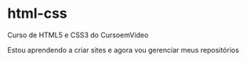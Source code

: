 # html-css
 Curso de HTML5 e CSS3 do CursoemVideo

 Estou aprendendo a criar sites e agora vou gerenciar meus repositórios

